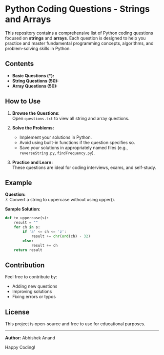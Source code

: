 # Python Coding Questions - Strings and Arrays

This repository contains a comprehensive list of Python coding questions focused on **strings** and **arrays**. Each question is designed to help you practice and master fundamental programming concepts, algorithms, and problem-solving skills in Python.

## Contents

- **Basic Questions (*):**
- **String Questions (50):**
- **Array Questions (50):**
  
## How to Use

1. **Browse the Questions:**  
   Open `questions.txt` to view all string and array questions.

2. **Solve the Problems:**  
   - Implement your solutions in Python.
   - Avoid using built-in functions if the question specifies so.
   - Save your solutions in appropriately named files (e.g., `reverseString.py`, `findFrequency.py`).

3. **Practice and Learn:**  
   These questions are ideal for coding interviews, exams, and self-study.

## Example

**Question:**  
7. Convert a string to uppercase without using upper().

**Sample Solution:**
```python
def to_uppercase(s):
    result = ""
    for ch in s:
        if 'a' <= ch <= 'z':
            result += chr(ord(ch) - 32)
        else:
            result += ch
    return result
```

## Contribution

Feel free to contribute by:
- Adding new questions
- Improving solutions
- Fixing errors or typos

## License

This project is open-source and free to use for educational purposes.

---

**Author:** Abhishek Anand


Happy Coding!
